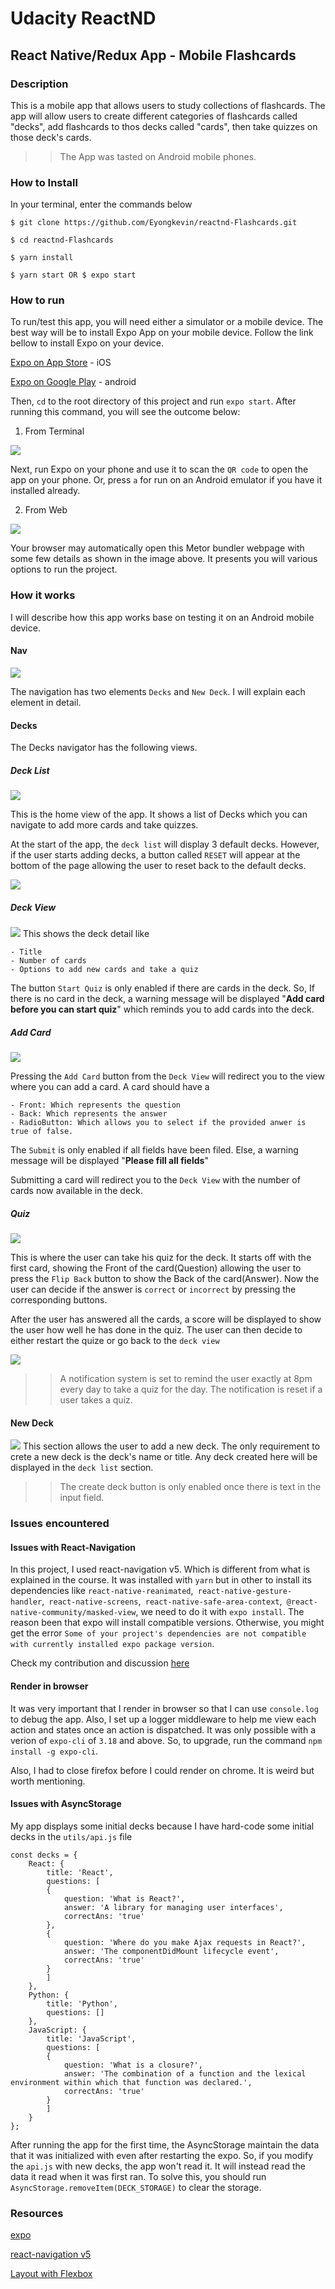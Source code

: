 # Udacity ReactND 
## React Native/Redux App - Mobile Flashcards 

### Description
This is a mobile app that allows users to study collections of flashcards. The app will allow users to create different categories of flashcards called "decks", add flashcards to thos decks called "cards", then take quizzes on those deck's cards.
>> The App was tasted on Android mobile phones. 

### How to Install
In your terminal, enter the commands below
```
$ git clone https://github.com/Eyongkevin/reactnd-Flashcards.git

$ cd reactnd-Flashcards

$ yarn install

$ yarn start OR $ expo start
```
### How to run
To run/test this app, you will need either a simulator or a mobile device. The best way will be to install Expo App on your mobile device. Follow the link bellow to install Expo on your device.

[Expo on App Store](https://apps.apple.com/us/app/expo-client/id982107779) - iOS

[Expo on Google Play](https://play.google.com/store/apps/details?id=host.exp.exponent) - android

Then, `cd` to the root directory of this project and run   `expo start`.
 After running this command, you will see the outcome below:
 
1.  From Terminal

![](./doc/images/expoStart.png)

Next, run Expo on your phone and use it to scan the `QR code` to open the app on your phone. Or, press `a` for run on an Android emulator if you have it installed already.

2. From Web

![](./doc/images/expoMetroBulder.png)

Your browser may automatically open this Metor bundler webpage with some few details as shown in the image above. It presents you will various options to run the project.

### How it works
I will describe how this app works base on testing it on an Android mobile device. 

#### Nav
![](./doc/images/Nav.png)

The navigation has two elements `Decks` and `New Deck`. I will explain each element in detail.

#### Decks 
The Decks navigator has the following views.
##### Deck List
![](./doc/images/DeckListDefault.png)

This is the home view of the app. It shows a list of Decks which you can navigate to add more cards and take quizzes.

At the start of the app, the `deck list` will display 3 default decks. However, if the user starts adding decks, a button called `RESET` will appear at the bottom of the page allowing the user to reset back to the default decks.

![](./doc/images/DeckListCustom.png)

##### Deck View
![](./doc/images/DeckView.png)
This shows the deck detail like 

    - Title
    - Number of cards 
    - Options to add new cards and take a quiz

The button `Start Quiz` is only enabled if there are cards in the deck. So, If there is no card in the deck, a warning message will be displayed "**Add card before you can start quiz**" which reminds you to add cards into the deck.

##### Add Card 
![](./doc/images/AddCard.png)

Pressing the `Add Card` button from the `Deck View` will redirect you to the view where you can add a card. A card should have a 

    - Front: Which represents the question
    - Back: Which represents the answer
    - RadioButton: Which allows you to select if the provided anwer is true of false.

The `Submit` is only enabled if all fields have been filed. Else, a warning message will be displayed "**Please fill all fields**"

Submitting a card will redirect you to the `Deck View` with the number of cards now available in the deck.

##### Quiz
![](./doc/images/Quiz.png)

This is where the user can take his quiz for the deck. It starts off with the first card, showing the Front of the card(Question) allowing the user to press the `Flip Back` button to show the Back of the card(Answer). Now the user can decide if the answer is `correct` or `incorrect` by pressing the corresponding buttons.

After the user has answered all the cards, a score will be displayed to show the user how well he has done in the quiz. The user can then decide to either restart the quize or go back to the `deck view`

![](./doc/images/QuizResults.png)

>>A notification system is set to remind the user exactly at 8pm every day to take a quiz for the day. The notification is reset if a user takes a quiz.

#### New Deck
![](./doc/images/AddDeck.png
)
This section allows the user to add a new deck. The only requirement to crete a new deck is the deck's name or title. Any deck created here will be displayed in the `deck list` section.
>>The create deck button is only enabled once there is text in the input field.

### Issues encountered
#### Issues with React-Navigation
In this project, I used react-navigation v5. Which is different from what is explained in the course. It was installed with `yarn` but in other to install its dependencies like `react-native-reanimated`,` react-native-gesture-handler`,` react-native-screens`,` react-native-safe-area-context`,` @react-native-community/masked-view`, we need to do it with `expo install`. The reason been that expo will install compatible versions. Otherwise, you might get the error `Some of your project's dependencies are not compatible with currently installed expo package version`. 

Check my contribution and discussion [here](https://github.com/udacity/reactnd-UdaciFitness-complete/commit/9ff26370e4e5593195fdcad4d85e74f540a39220)

#### Render in browser
It was very important that I render in browser so that I can use `console.log` to debug the app. Also, I set up a logger middleware to help me view each action and states once an action is dispatched. It was only possible with a verion of `expo-cli` of `3.18` and above. So, to upgrade, run the command `npm install -g expo-cli`.

Also, I had to close firefox before I could render on chrome. It is weird but worth mentioning.

#### Issues with AsyncStorage
My app displays some initial decks because I have hard-code some initial decks in the `utils/api.js` file
```
const decks = {
    React: {
        title: 'React',
        questions: [
        {
            question: 'What is React?',
            answer: 'A library for managing user interfaces',
            correctAns: 'true'
        },
        {
            question: 'Where do you make Ajax requests in React?',
            answer: 'The componentDidMount lifecycle event',
            correctAns: 'true'
        }
        ]
    },
    Python: {
        title: 'Python',
        questions: []
    },
    JavaScript: {
        title: 'JavaScript',
        questions: [
        {
            question: 'What is a closure?',
            answer: 'The combination of a function and the lexical environment within which that function was declared.',
            correctAns: 'true'
        }
        ]
    }  
};

```
After running the app for the first time, the AsyncStorage maintain the data that it was initialized with even after restarting the expo. So, if you modify the `api.js` with new decks, the app won't read it. It will instead read the data it read when it was first ran. To solve this, you should run `AsyncStorage.removeItem(DECK_STORAGE)` to clear the storage.


### Resources
[expo](https://docs.expo.io)

[react-navigation v5](https://reactnavigation.org/docs/getting-started)

[Layout with Flexbox](https://reactnative.dev/docs/flexbox)
